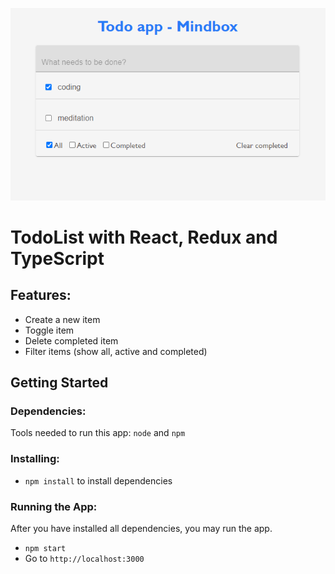 ![Delivery website](preview.png)

# TodoList with React, Redux and TypeScript

## Features:
* Create a new item
* Toggle item
* Delete completed item 
* Filter items (show all, active and completed)

## Getting Started

### Dependencies:
Tools needed to run this app: `node` and `npm`

### Installing:
* `npm install` to install dependencies

### Running the App:
After you have installed all dependencies, you may run the app.

- `npm start`
- Go to `http://localhost:3000`
